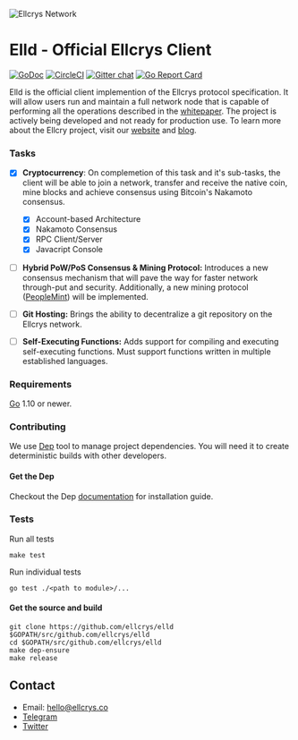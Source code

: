 ![Ellcrys Network](https://storage.googleapis.com/ellcrys-docs/ellcrys-github-banner.png)

# Elld - Official Ellcrys Client
[![GoDoc](https://godoc.org/github.com/ellcrys/elld?status.svg)](https://godoc.org/github.com/ellcrys/elld)
[![CircleCI](https://circleci.com/gh/ellcrys/elld/tree/master.svg?style=svg)](https://circleci.com/gh/ellcrys/elld/tree/master)
[![Gitter chat](https://badges.gitter.im/gitterHQ/gitter.png)](https://gitter.im/ellnet)
[![Go Report Card](https://goreportcard.com/badge/github.com/ellcrys/elld)](https://goreportcard.com/report/github.com/ellcrys/elld)

Elld is the official client implemention of the Ellcrys protocol specification. It will allow users run and maintain a full network node that is capable of performing all the operations described in the [whitepaper](https://storage.googleapis.com/ellcrys-docs/Ellcrys-Whitepaper-Technical.pdf). The project is actively being developed and not ready for production use. To learn more about the Ellcry project, visit our [website](https://ellcrys.co) and [blog](https://medium.com/ellcrys).

### Tasks
- [x] **Cryptocurrency**: 
On complemetion of this task and it's sub-tasks, the client will be able to join a network, transfer and receive the 
native coin, mine blocks and achieve consensus using Bitcoin's Nakamoto consensus.
   - [x] Account-based Architecture
   - [x] Nakamoto Consensus
   - [x] RPC Client/Server
   - [x] Javacript Console

- [ ] **Hybrid PoW/PoS Consensus & Mining Protocol:**
Introduces a new consensus mechanism that will pave the way for faster network through-put and security. Additionally, a new mining protocol ([PeopleMint](https://storage.googleapis.com/ellcrys-docs/PeopleMint.pdf)) will be implemented.

- [ ] **Git Hosting:** 
Brings the ability to decentralize a git repository on the Ellcrys network. 

- [ ] **Self-Executing Functions:** 
Adds support for compiling and executing self-executing functions. Must support functions written in multiple established languages.


### Requirements
[Go](http://golang.org/) 1.10 or newer.

### Contributing
We use [Dep](https://github.com/golang/dep) tool to manage project dependencies. You will need it to create deterministic builds with other developers.

#### Get the Dep
Checkout the Dep [documentation](https://github.com/golang/dep#installation) for installation guide.

### Tests

Run all tests
```
make test
```

Run individual tests
```
go test ./<path to module>/...
```

#### Get the source and build
```
git clone https://github.com/ellcrys/elld $GOPATH/src/github.com/ellcrys/elld
cd $GOPATH/src/github.com/ellcrys/elld
make dep-ensure
make release
```

## Contact
- Email: hello@ellcrys.co
- [Telegram](https://t.me/ellcryshq)
- [Twitter](https://twitter.com/ellcryshq)
